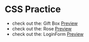 

<h1>CSS Practice</h1>
<ul>
    <li>check out the: Gift Box <a href="https://kiranolichhetri.github.io/CSS/Gift%20Box/">Preview</a></li>
    <li>check out the: Rose <a href="https://kiranolichhetri.github.io/CSS/Rose/">Preview</a></li>
    <li>check out the: LoginForm <a href="https://kiranolichhetri.github.io/CSS/LoginForm/">Preview</a></li>
</ul>
